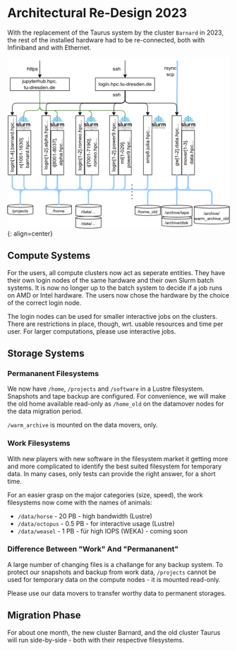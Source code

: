 # Architectural Re-Design 2023

With the replacement of the Taurus system by the cluster `Barnard` in 2023,
the rest of the installed hardware had to be re-connected, both with
Infiniband and with Ethernet.

![Architecture overview 2023](../jobs_and_resources/misc/architecture_2023.png)
{: align=center}

## Compute Systems

For the users, all compute clusters now act as seperate entities. They have their own
login nodes of the same hardware and their own Slurm batch systems. It is now no longer up
to the batch system to decide if a job runs on AMD or Intel hardware. The users now chose
the hardware by the choice of the correct login node.

The login nodes can be used for smaller interactive jobs on the clusters. There are
restrictions in place, though, wrt. usable resources and time per user. For larger
computations, please use interactive jobs.

## Storage Systems

### Permananent Filesystems

We now have `/home`, `/projects` and `/software` in a Lustre filesystem. Snapshots
and tape backup are configured. For convenience, we will make the old home available
read-only as `/home_old` on the datamover nodes for the data migration period.

`/warm_archive` is mounted on the data movers, only.

### Work Filesystems

With new players with new software in the filesystem market it getting more and more
complicated to identify the best suited filesystem for temporary data. In many cases,
only tests can provide the right answer, for a short time.

For an easier grasp on the major categories (size, speed), the work filesystems now come
with the names of animals:

* `/data/horse` - 20 PB - high bandwidth (Lustre)
* `/data/octopus` - 0.5 PB - for interactive usage (Lustre)
* `/data/weasel` - 1 PB - für high IOPS (WEKA)  - coming soon

### Difference Between "Work" And "Permananent"

A large number of changing files is a challange for any backup system. To protect
our snapshots and backup from work data,
`/projects` cannot be used for temporary data on the compute nodes - it is mounted read-only.

Please use our data movers to transfer worthy data to permanent
storages.

## Migration Phase

For about one month, the new cluster Barnard, and the old cluster Taurus
will run side-by-side - both with their respective filesystems.
